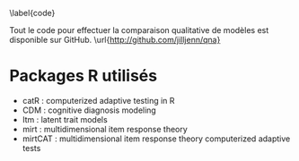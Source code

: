 \label{code}

Tout le code pour effectuer la comparaison qualitative de modèles est disponible sur GitHub. \url{http://github.com/jilljenn/qna}

# Packages R utilisés

- catR : computerized adaptive testing in R
- CDM : cognitive diagnosis modeling
- ltm : latent trait models
- mirt : multidimensional item response theory
- mirtCAT : multidimensional item response theory computerized adaptive tests
